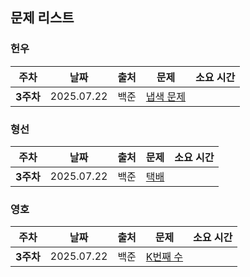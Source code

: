 ## 문제 리스트

<h3>헌우</h3>

|주차|날짜|출처|문제|소요 시간|
|--|--|--|--|--|
|**3주차** |2025.07.22|백준|[냅색 문제](https://www.acmicpc.net/problem/1450)|


<h3>형선</h3>

|주차|날짜|출처|문제|소요 시간|
|--|--|--|--|--|
|**3주차** |2025.07.22|백준|[택배](https://www.acmicpc.net/problem/8980)|



<h3>영호</h3>

|주차|날짜|출처|문제|소요 시간|
|--|--|--|--|--|
|**3주차** |2025.07.22|백준|[K번째 수](https://www.acmicpc.net/problem/1300)|

